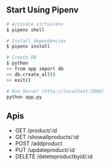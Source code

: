 ## Start Using Pipenv

``` bash
# Activate virtualenv
$ pipenv shell

# Install dependencies
$ pipenv install

# Create DB
$ python
>> from app import db
>> db.create_all()
>> exit()

# Run Server (http://localhost:5000)
python app.py
```

## Apis

* GET     /product/:id
* GET     /showallproducts/:id
* POST    /addproduct
* PUT     /updateproduct/:id
* DELETE  /deleteproductbyid/:id
